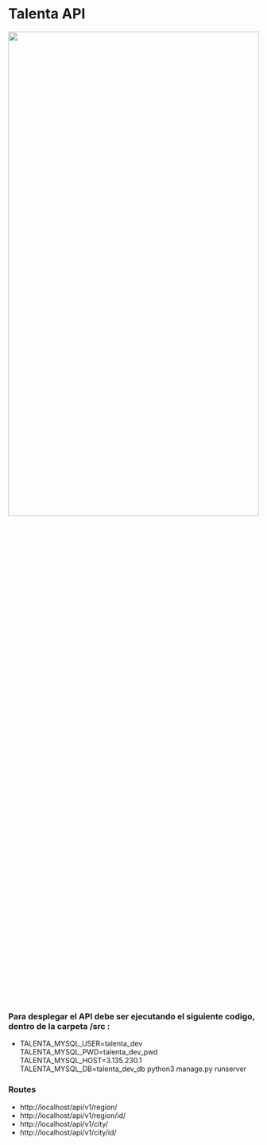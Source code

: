 # Talenta API
<img align="center" src="https://i.ibb.co/GQ3Nmm3/Screenshot-from-2020-04-14-12-21-26.png" height="50%" width="100%"/>



### Para desplegar el API debe ser ejecutando el siguiente codigo, dentro de la carpeta /src :

* TALENTA_MYSQL_USER=talenta_dev TALENTA_MYSQL_PWD=talenta_dev_pwd TALENTA_MYSQL_HOST=3.135.230.1 TALENTA_MYSQL_DB=talenta_dev_db python3 manage.py runserver

### Routes
* http://localhost/api/v1/region/
* http://localhost/api/v1/region/id/
* http://localhost/api/v1/city/
* http://localhost/api/v1/city/id/
